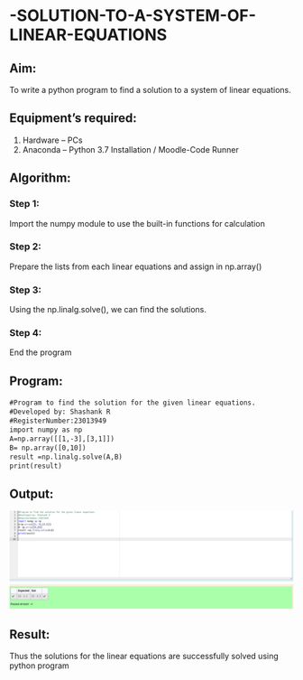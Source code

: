 # -SOLUTION-TO-A-SYSTEM-OF-LINEAR-EQUATIONS
## Aim:
To write a python program to find a solution to a system of linear equations.
## Equipment’s required:
1. 	Hardware – PCs
2. 	Anaconda – Python 3.7 Installation / Moodle-Code Runner
## Algorithm:
### Step 1: 
Import the numpy module to use the built-in functions for calculation
### Step 2: 
Prepare the lists from each linear equations and assign in np.array()
### Step 3: 
Using the np.linalg.solve(), we can find the solutions.
### Step 4: 
End the program
## Program:
```
#Program to find the solution for the given linear equations.
#Developed by: Shashank R
#RegisterNumber:23013949
import numpy as np
A=np.array([[1,-3],[3,1]])
B= np.array([0,10])
result =np.linalg.solve(A,B)
print(result)

```

## Output:
![Alt text](image.png)
## Result: 
Thus the solutions for the linear equations are successfully solved using python program

